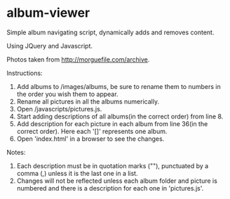 album-viewer
============

Simple album navigating script, dynamically adds and removes content.

Using JQuery and Javascript.

Photos taken from http://morguefile.com/archive.

Instructions:
   1. Add albums to /images/albums, be sure to rename them to numbers in the order you wish them to appear.
   2. Rename all pictures in all the albums numerically.
   3. Open /javascripts/pictures.js.
   4. Start adding descriptions of all albums(in the correct order) from line 8.
   5. Add description for each picture in each album from line 36(in the correct order). Here each '[]' represents one album.
   6. Open 'index.html' in a browser to see the changes.

Notes:
   1. Each description must be in quotation marks (""), punctuated by a comma (,) unless it is the last one in a list.
   2. Changes will not be reflected unless each album folder and picture is numbered and there is a  description for each one in 'pictures.js'.
